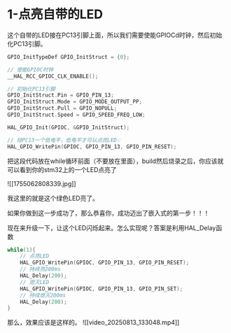 # 1-点亮自带的LED

这个自带的LED接在PC13引脚上面，所以我们需要使能GPIOCd时钟，然后初始化PC13引脚。

```c
GPIO_InitTypeDef GPIO_InitStruct = {0};

// 使能GPIOC时钟
__HAL_RCC_GPIOC_CLK_ENABLE();

// 初始化PC13引脚
GPIO_InitStruct.Pin = GPIO_PIN_13;
GPIO_InitStruct.Mode = GPIO_MODE_OUTPUT_PP;
GPIO_InitStruct.Pull = GPIO_NOPULL;
GPIO_InitStruct.Speed = GPIO_SPEED_FREQ_LOW;

HAL_GPIO_Init(GPIOC, &GPIO_InitStruct);

// 给PC13一个低电平，低电平才可以点亮LED💡
HAL_GPIO_WritePin(GPIOC, GPIO_PIN_13, GPIO_PIN_RESET);
```

把这段代码放在while循环前面（不要放在里面），build然后烧录之后，你应该就可以看到你的stm32上的一个LED点亮了

![[1755062808339.jpg]]

我这里的就是这个绿色LED亮了。

如果你做到这一步成功了，那么恭喜你，成功迈出了嵌入式的第一步！！！

现在来升级一下，让这个LED闪烁起来。怎么实现呢？答案是利用HAL_Delay函数

```c
while(1){
	// 点亮LED
	HAL_GPIO_WritePin(GPIOC, GPIO_PIN_13, GPIO_PIN_RESET);
	// 持续亮200ms
	HAL_Delay(200);
	// 熄灭LED
	HAL_GPIO_WritePin(GPIOC, GPIO_PIN_13, GPIO_PIN_SET);
	// 持续熄灭200ms
	HAL_Delay(200);
}
```

那么，效果应该是这样的。
![[video_20250813_133048.mp4]]